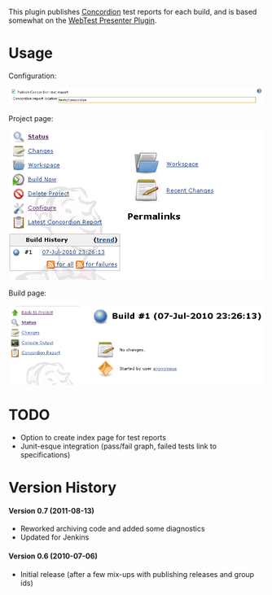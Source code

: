 This plugin publishes [Concordion](http://www.concordion.org/) test
reports for each build, and is based somewhat on the [WebTest Presenter
Plugin](https://wiki.jenkins.io/display/JENKINS/WebTest+Presenter+Plugin).

# Usage

Configuration:

![](docs/images/coccordion-presenter-0.PNG)

Project page:

![](docs/images/coccordion-presenter-1.PNG)

Build page:

![](docs/images/coccordion-presenter-2.PNG)

# TODO

-   Option to create index page for test reports
-   Junit-esque integration (pass/fail graph, failed tests link to
    specifications)

# Version History

#### Version 0.7 (2011-08-13)

-   Reworked archiving code and added some diagnostics
-   Updated for Jenkins

#### Version 0.6 (2010-07-06)

-   Initial release (after a few mix-ups with publishing releases and
    group ids)
